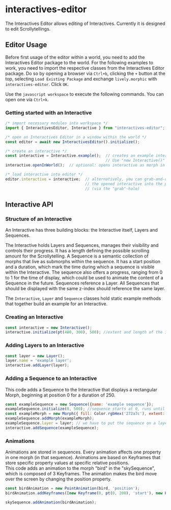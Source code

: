 # interactives-editor

The Interactives Editor allows editing of Interactives. Currently it is designed to edit Scrollytellings.

## Editor Usage

Before first usage of the editor within a world, you need to add the Interactives Editor package to the world.
For the following examples to work, you need to import the respective classes from the Interactives Editor package. Do so by opening a browser via `Ctrl+b`, clicking the `+` button at the top, selecting `Load Existing Package` and exchange `lively.morphic` with `interactives-editor`. Click `OK`.

Use the `javascript workspace` to execute the following commands. You can open one via `Ctrl+k`.

### Getting started with an Interactive

```js
/* import necessary modules into workspace */
import { InteractivesEditor, Interactive } from "interactives-editor";

/* open an Interactives Editor in a window within the world */
const editor = await new InteractivesEditor().initialize();

/* create an interactive */
const interactive = Interactive.example();  // creates an example interactive
                                            // Use "new Interactive()" to create an empty Interactive
interactive.openInWorld();  // optional: opens interactive as morph in the world

/* load interactive into editor */
editor.interactive = interactive;  // alternatively, you can grab-and-drop
                                   // the opened interactive into the preview of the editor
                                   // (via the "grab"-halo)
```

## Interactive API

### Structure of an Interactive

An Interactive has three building blocks: the Interactive itself, Layers and Sequences.

The Interactive holds Layers and Sequences, manages their visibility and controls their progress. It has a length defining the possible scrolling amount for the Scrollytelling.
A Sequence is a semantic collection of morphs that live as submorphs within the sequence. It has a start position and a duration, which mark the time during which a sequence is visible within the Interactive. The sequence also offers a progress, ranging from 0 to 1 for the time of display, which could be used to animate the content of a Sequence in the future.
Sequences reference a Layer. All Sequences that should be displayed with the same z-index should reference the same layer.

The `Interactive`, `Layer` and `Sequence` classes hold static example methods that together build an example for an Interactive.

### Creating an Interactive

```js
const interactive = new Interactive();
interactive.initialize(pt(400, 300), 500); //extent and length of the interactive
```

### Adding Layers to an Interactive

```js
const layer = new Layer();
layer.name = 'example layer';
interactive.addLayer(layer);    
```

### Adding a Sequence to an Interactive

This code adds a Sequence to the Interactive that displays a rectangular Morph, beginning at position 0 for a duration of 250.

```js
const exampleSequence = new Sequence({name: 'example sequence'});
exampleSequence.initialize(0, 500); //sequence starts at 0, runs until 500
const exampleMorph = new Morph({ fill: Color.rgbHex('272a7c'), extent: pt(400, 300) });
exampleSequence.addMorph(exampleMorph);
exampleSequence.layer = layer; // we have to put the sequence on a layer in the interactive
interactive.addSequence(exampleSequence);
```
### Animations

Animations are stored in sequences. Every animation affects one property in one morph (in that sequence). Animations are based on Keyframes that store specific property values at specific relative positions.  
This code adds an animation to the morph "bird" in the "skySequence", which is composed of 3 Keyframes. The animation makes the bird move over the screen by changing the position property.

```js
const birdAnimation = new PointAnimation(bird, 'position');
birdAnimation.addKeyframes([new Keyframe(0, pt(0, 200), 'start'), new Keyframe(0.5, pt(200, 300)), new Keyframe(1, pt(400, 0), 'end')]); // Keyframes are created; Naming the keyframe is optional

skySequence.addAnimation(birdAnimation);
```
